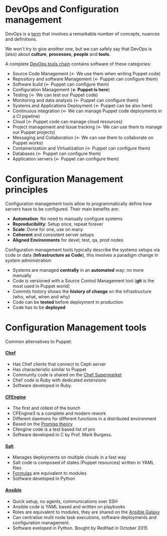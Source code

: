 # DevOps and Configuration management

DevOps is a [term](https://en.wikipedia.org/wiki/DevOps) that involves a remarkable number of concepts, nuances and definitions.

We won't try to give another one, but we can safely say that DevOps is (also) about **culture**, **processes**, **people** and **tools**.

A complete [DevOps tools chain](https://xebialabs.com/the-ultimate-devops-tool-chest/) contains software of these categories:

- Source Code Management (<- We use them when writing Puppet code)
- Repository and software Management  (<- Puppet can configure them)
- Software build (<- Puppet can configure them)
- Configuration Management (**<- Puppet is here**)
- Testing  (<- We can test our Puppet code)
- Monitoring and data analysis  (<- Puppet can configure them)
- Systems and Applications Deployment (<- Puppet can be also here)
- Continuous integration  (<- We can manage Puppet code deployments in a CI pipeline)
- Cloud (<- Puppet code can manage cloud resources)
- Project management and Issue tracking  (<- We can use them to manage our Puppet projects)
- Messaging and Collaboration (<- We can use them to collaborate on Puppet works)
- Containerization and Virtualization (<- Puppet can configure them)
- Databases (<- Puppet can configure them)
- Application servers (<- Puppet can configure them)


# Configuration Management principles

Configuration management tools allow to programmatically define how servers have to be configured. Their main benefits are:

- **Automation**: No need to manually configure systems
- **Reproducibility**: Setup once, repeat forever
- **Scale**: Done for one, use on many
- **Coherent** and consistent server setups
- **Aligned Environments** for devel, test, qa, prod nodes

Configuration management tools typically describe the systems setups via code or data (**Infrastructure as Code**), this involves a paradigm change in system administration:

- Systems are managed **centrally** in an **automated** way: no more manually
- Code is versioned with a Source Control Management tool (**git** is the most used in Puppet world)
- Commits history shows the **history of change** on the infrastructure (who, what, when and why)
- Code can be **tested** before deployment in production
- Code has to be **deployed**


# Configuration Management tools

Common alternatives to Puppet:

#### [Chef](https://www.chef.io/)

- Has Chef clients that connect to Ceph server
- Has characteristic similar to Puppet
- Community code is shared on the [Chef Supermarket](https://galaxy.ansible.com/intro#review)
- Chef code is Ruby with dedicated extensions
- Software developed in Ruby.

#### [CFEngine](http://cfengine.com/)

- The first and oldest of the bunch
- CFEngine3 is a complete and modern rework
- Different daemons for different functions in a distributed environment
- Based on the [Promise theory](https://en.wikipedia.org/wiki/Promise_theory)
- Cfengine code is a test based list of pro
- Software developed in C by Prof. Mark Burgess.

#### [Salt](http://saltstack.com/)

- Manages deployments on multiple clouds in a fast way
- Salt code is composed of states (Puppet resources) written in YAML files
- [Formulas](https://github.com/saltstack-formulas) are equivalent to modules
- Sotfware developed in Python

####  [Ansible](http://www.ansibleworks.com/)

- Quick setup, no agents, communications over SSH
- Ansible code is YAML based and written on playbooks
- Roles are equivalent to modules, they are shared on the [Ansible Galaxy](https://galaxy.ansible.com/intro#review)
- Can centralise multi node task executions, software deployments and configuration management.
- Software eveloped in Python. Bought by RedHad in October 2015
